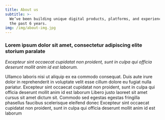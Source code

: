 ```yaml
---
title: About us
subtitle: >-
  We’ve been building unique digital products, platforms, and experiences for
  the past 6 years.
img: /img/about-img.jpg
---
```

### **Lorem ipsum dolor sit amet, consectetur adipiscing elite storium paralate**


*Excepteur sint occaecat cupidatat non proident, sunt in culpa qui officia deserunt mollit anim id est
  laborum.*


  Ullamco laboris nisi ut aliquip ex ea commodo consequat. Duis aute irure dolor in reprehenderit in
  voluptate velit esse cillum dolore eu fugiat nulla pariatur. Excepteur sint occaecat cupidatat non
  proident, sunt in culpa qui officia deserunt mollit anim id est laborum Libero justo laoreet sit amet
  cursus sit amet dictum sit. Commodo sed egestas egestas fringilla phasellus faucibus scelerisque eleifend
  donec Excepteur sint occaecat cupidatat non proident, sunt in culpa qui officia deserunt mollit anim id est
  laborum
